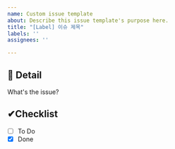 ```yaml
---
name: Custom issue template
about: Describe this issue template's purpose here.
title: "[Label] 이슈 제목"
labels: ''
assignees: ''

---
```


## 📝 Detail
What's the issue?

## ✔Checklist
- [ ] To Do
- [x] Done
